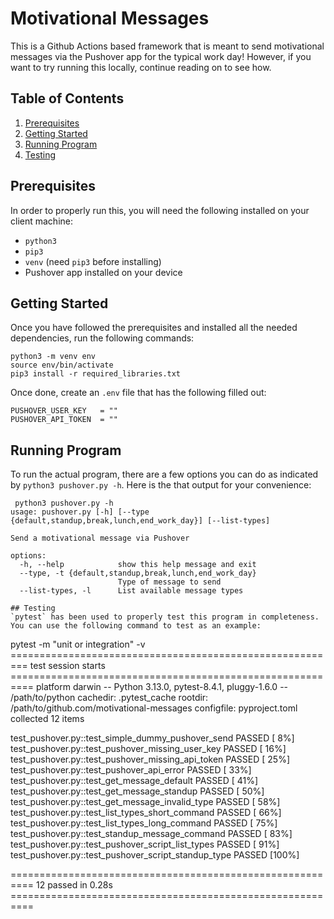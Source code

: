 # Motivational Messages
This is a Github Actions based framework that is meant to send motivational messages via the Pushover app for the typical work day! However, if you want to try running this locally, continue reading on to see how.

## Table of Contents
1. [Prerequisites](#Prerequisites)
2. [Getting Started](#Getting-Started)
3. [Running Program](#Running-Program)
4. [Testing](#Testing)

## Prerequisites
In order to properly run this, you will need the following installed on your client machine:

- `python3`
- `pip3`
- `venv` (need `pip3` before installing)
- Pushover app installed on your device

## Getting Started
Once you have followed the prerequisites and installed all the needed dependencies, run the following commands:

```
python3 -m venv env
source env/bin/activate
pip3 install -r required_libraries.txt
```

Once done, create an `.env` file that has the following filled out:

```
PUSHOVER_USER_KEY   = ""
PUSHOVER_API_TOKEN  = ""
```

## Running Program
To run the actual program, there are a few options you can do as indicated by `python3 pushover.py -h`. Here is the that output for your convenience:

```
 python3 pushover.py -h
usage: pushover.py [-h] [--type {default,standup,break,lunch,end_work_day}] [--list-types]

Send a motivational message via Pushover

options:
  -h, --help            show this help message and exit
  --type, -t {default,standup,break,lunch,end_work_day}
                        Type of message to send
  --list-types, -l      List available message types

## Testing
`pytest` has been used to properly test this program in completeness. You can use the following command to test as an example:

```
 pytest -m "unit or integration" -v
========================================================= test session starts ==========================================================
platform darwin -- Python 3.13.0, pytest-8.4.1, pluggy-1.6.0 -- /path/to/python
cachedir: .pytest_cache
rootdir: /path/to/github.com/motivational-messages
configfile: pyproject.toml
collected 12 items                                                                                                                      

test_pushover.py::test_simple_dummy_pushover_send PASSED                                                                         [  8%]
test_pushover.py::test_pushover_missing_user_key PASSED                                                                          [ 16%]
test_pushover.py::test_pushover_missing_api_token PASSED                                                                         [ 25%]
test_pushover.py::test_pushover_api_error PASSED                                                                                 [ 33%]
test_pushover.py::test_get_message_default PASSED                                                                                [ 41%]
test_pushover.py::test_get_message_standup PASSED                                                                                [ 50%]
test_pushover.py::test_get_message_invalid_type PASSED                                                                           [ 58%]
test_pushover.py::test_list_types_short_command PASSED                                                                           [ 66%]
test_pushover.py::test_list_types_long_command PASSED                                                                            [ 75%]
test_pushover.py::test_standup_message_command PASSED                                                                            [ 83%]
test_pushover.py::test_pushover_script_list_types PASSED                                                                         [ 91%]
test_pushover.py::test_pushover_script_standup_type PASSED                                                                       [100%]

========================================================== 12 passed in 0.28s ==========================================================
```